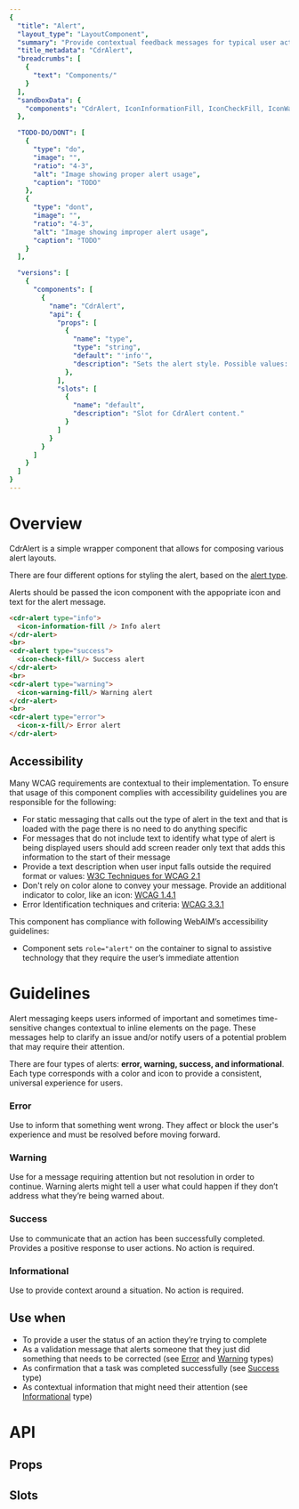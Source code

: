 ```yaml
---
{
  "title": "Alert",
  "layout_type": "LayoutComponent",
  "summary": "Provide contextual feedback messages for typical user actions",
  "title_metadata": "CdrAlert",
  "breadcrumbs": [
    {
      "text": "Components/"
    }
  ],
  "sandboxData": {
    "components": "CdrAlert, IconInformationFill, IconCheckFill, IconWarningFill, IconXFill"
  },

  "TODO-DO/DONT": [
    {
      "type": "do",
      "image": "",
      "ratio": "4-3",
      "alt": "Image showing proper alert usage",
      "caption": "TODO"
    },
    {
      "type": "dont",
      "image": "",
      "ratio": "4-3",
      "alt": "Image showing improper alert usage",
      "caption": "TODO"
    }
  ],

  "versions": [
    {
      "components": [
        {
          "name": "CdrAlert",
          "api": {
            "props": [
              {
                "name": "type",
                "type": "string",
                "default": "'info'",
                "description": "Sets the alert style. Possible values: { 'info' | 'success' | 'warning' | 'error'}"
              },
            ],
            "slots": [
              {
                "name": "default",
                "description": "Slot for CdrAlert content."
              }
            ]
          }
        }
      ]
    }
  ]
}
---
```


<cdr-doc-table-of-contents-shell >

# Overview

CdrAlert is a simple wrapper component that allows for composing various alert layouts.

There are four different options for styling the alert, based on the [alert type](../alert/#guidelines). 

Alerts should be passed the icon component with the appopriate icon and text for the alert message. 

<cdr-doc-example-code-pair repository-href="/src/components/alert"
:sandbox-data="$page.frontmatter.sandboxData" >

```html
<cdr-alert type="info">
  <icon-information-fill /> Info alert
</cdr-alert>
<br>
<cdr-alert type="success">
  <icon-check-fill/> Success alert
</cdr-alert>
<br>
<cdr-alert type="warning">
  <icon-warning-fill/> Warning alert
</cdr-alert>
<br>
<cdr-alert type="error">
  <icon-x-fill/> Error alert
</cdr-alert>
```
</cdr-doc-example-code-pair>


## Accessibility

Many WCAG requirements are contextual to their implementation. To ensure that usage of this component complies with accessibility guidelines you are responsible for the following:
- For static messaging that calls out the type of alert in the text and that is loaded with the page there is no need to do anything specific
- For messages that do not include text to identify what type of alert is being displayed users should add screen reader only text that adds this information to the start of their message
- Provide a text description when user input falls outside the required format or values: [W3C Techniques for WCAG 2.1](https://www.w3.org/WAI/WCAG21/Techniques/general/G83)
- Don't rely on color alone to convey your message. Provide an additional indicator to color, like an icon: [WCAG 1.4.1](https://www.w3.org/TR/UNDERSTANDING-WCAG20/visual-audio-contrast-without-color.html)
- Error Identification techniques and criteria: [WCAG 3.3.1](https://www.w3.org/WAI/WCAG21/Understanding/error-identification.html)

This component has compliance with following WebAIM’s accessibility guidelines:
- Component sets `role="alert"` on the container to signal to assistive technology that they require the user’s immediate attention 


# Guidelines

Alert messaging keeps users informed of important and sometimes time-sensitive changes contextual to inline elements on the page. These messages help to clarify an issue and/or notify users of a potential problem that may require their attention. 

There are four types of alerts: **error, warning, success, and informational**. Each type corresponds with a color and icon to provide a consistent, universal experience for users.

### **Error**
Use to inform that something went wrong. They affect or block the user's experience and must be resolved before moving forward.

### **Warning**
Use for a message requiring attention but not resolution in order to continue. Warning alerts might tell a user what could happen if they don’t address what they’re being warned about.

### **Success**
Use to communicate that an action has been successfully completed. Provides a positive response to user actions. No action is required. 

### **Informational**
Use to provide context around a situation. No action is required.


## Use when

- To provide a user the status of an action they’re trying to complete 
- As a validation message that alerts someone that they just did something that needs to be corrected (see [Error](../alert/#error) and [Warning](../alert/#warning) types)
- As confirmation that a task was completed successfully (see [Success](../alert/#success) type)
- As contextual information that might need their attention (see [Informational](../alert/#informational) type)


# API

## Props

<cdr-doc-api type="prop" :api-data="$page.frontmatter.versions[0].components[0].api.props" />

## Slots

<cdr-doc-api type="slot" :api-data="$page.frontmatter.versions[0].components[0].api.slots" />


</cdr-doc-table-of-contents-shell>
